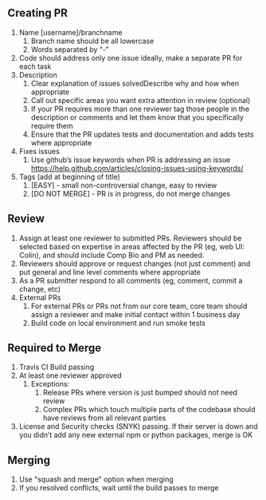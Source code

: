 ## Creating PR
1. Name [username]/branchname 
    1. Branch name should be all lowercase
    2. Words separated by “-”
2. Code should address only one issue ideally, make a separate PR for each task
3. Description 
    1. Clear explanation of issues solvedDescribe why and how when appropriate
    2. Call out specific areas you want extra attention in review (optional)
    3. If your PR requires more than one reviewer tag those people in the description or comments and let them know that you specifically require them
    4. Ensure that the PR updates tests and documentation and adds tests where appropriate
4. Fixes issues
    1. Use github’s issue keywords when PR is addressing an issue https://help.github.com/articles/closing-issues-using-keywords/
5. Tags (add at beginning of title)
    1. [EASY] - small non-controversial change, easy to review
    2. [DO NOT MERGE] - PR is in progress, do not merge changes

## Review
1. Assign at least one reviewer to submitted PRs.   Reviewers should be selected based on expertise in areas affected by the PR (eg, web UI: Colin), and should include Comp Bio and PM as needed.
2. Reviewers should approve or request changes (not just comment) and put general and line level comments where appropriate
3. As a PR submitter respond to all comments (eg, comment, commit a change, etc)
4. External PRs
    1. For external PRs or PRs not from our core team, core team should assign a reviewer and make initial contact within 1 business day
    2. Build code on local environment and run smoke tests 

## Required to Merge
1. Travis CI Build passing
2. At least one reviewer approved
    1. Exceptions: 
        1. Release PRs where version is just bumped should not need review
        2. Complex PRs which touch multiple parts of the codebase should have reviews from all relevant parties
3. License and Security checks (SNYK) passing. If their server is down and you didn’t add any new external npm or python packages, merge is OK

## Merging
1. Use "squash and merge" option when merging
2. If you resolved conflicts, wait until the build passes to merge
